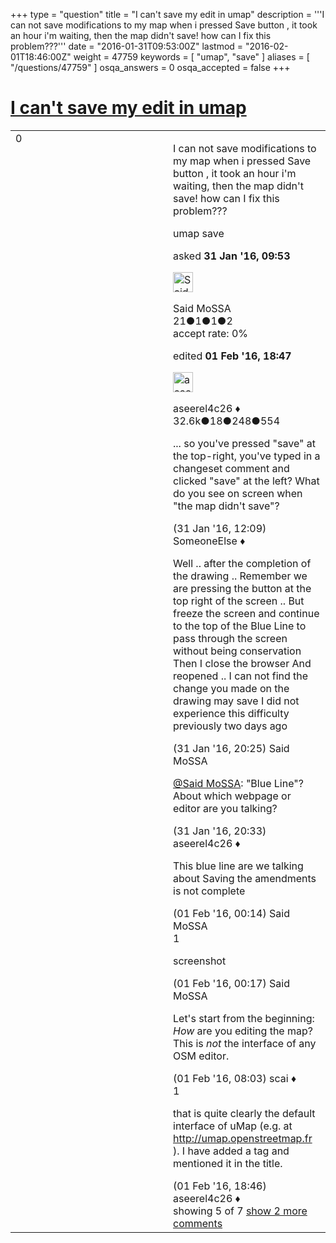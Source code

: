 +++
type = "question"
title = "I can&#x27;t save my edit in umap"
description = '''I can not save modifications to my map when i pressed Save button , it took an hour i&#x27;m waiting, then the map didn&#x27;t save! how can I fix this problem???'''
date = "2016-01-31T09:53:00Z"
lastmod = "2016-02-01T18:46:00Z"
weight = 47759
keywords = [ "umap", "save" ]
aliases = [ "/questions/47759" ]
osqa_answers = 0
osqa_accepted = false
+++

<div class="headNormal">

# [I can't save my edit in umap](/questions/47759/i-cant-save-my-edit-in-umap)

</div>

<div id="main-body">

<div id="askform">

<table id="question-table" style="width:100%;">
<colgroup>
<col style="width: 50%" />
<col style="width: 50%" />
</colgroup>
<tbody>
<tr>
<td style="width: 30px; vertical-align: top"><div class="vote-buttons">
<span id="post-47759-upvote" class="ajax-command post-vote up" rel="nofollow" title="I like this post (click again to cancel)"> </span>
<div id="post-47759-score" class="post-score" title="current number of votes">
0
</div>
<span id="post-47759-downvote" class="ajax-command post-vote down" rel="nofollow" title="I dont like this post (click again to cancel)"> </span> <span id="favorite-mark" class="ajax-command favorite-mark" rel="nofollow" title="mark/unmark this question as favorite (click again to cancel)"> </span>
<div id="favorite-count" class="favorite-count">
&#10;</div>
</div></td>
<td><div id="item-right">
<div class="question-body">
<p>I can not save modifications to my map when i pressed Save button , it took an hour i'm waiting, then the map didn't save! how can I fix this problem???</p>
</div>
<div id="question-tags" class="tags-container tags">
<span class="post-tag tag-link-umap" rel="tag" title="see questions tagged &#39;umap&#39;">umap</span> <span class="post-tag tag-link-save" rel="tag" title="see questions tagged &#39;save&#39;">save</span>
</div>
<div id="question-controls" class="post-controls">
&#10;</div>
<div class="post-update-info-container">
<div class="post-update-info post-update-info-user">
<p>asked <strong>31 Jan '16, 09:53</strong></p>
<img src="https://secure.gravatar.com/avatar/1df6bdd4958806e16783c1c8ec1d4ead?s=32&amp;d=identicon&amp;r=g" class="gravatar" width="32" height="32" alt="Said%20MoSSA&#39;s gravatar image" />
<p><span>Said MoSSA</span><br />
<span class="score" title="21 reputation points">21</span><span title="1 badges"><span class="badge1">●</span><span class="badgecount">1</span></span><span title="1 badges"><span class="silver">●</span><span class="badgecount">1</span></span><span title="2 badges"><span class="bronze">●</span><span class="badgecount">2</span></span><br />
<span class="accept_rate" title="Rate of the user&#39;s accepted answers">accept rate:</span> <span title="Said MoSSA has no accepted answers">0%</span></p>
</div>
<div class="post-update-info post-update-info-edited">
<p><span> edited <strong>01 Feb '16, 18:47</strong> </span></p>
<img src="https://secure.gravatar.com/avatar/66f0dc05b44574e3894be07b0b37cf37?s=32&amp;d=identicon&amp;r=g" class="gravatar" width="32" height="32" alt="aseerel4c26&#39;s gravatar image" />
<p><span>aseerel4c26 ♦</span><br />
<span class="score" title="32615 reputation points"><span>32.6k</span></span><span title="18 badges"><span class="badge1">●</span><span class="badgecount">18</span></span><span title="248 badges"><span class="silver">●</span><span class="badgecount">248</span></span><span title="554 badges"><span class="bronze">●</span><span class="badgecount">554</span></span></p>
</div>
</div>
<div id="comments-container-47759" class="comments-container">
<span id="47761"></span>
<div id="comment-47761" class="comment">
<div id="post-47761-score" class="comment-score">
&#10;</div>
<div class="comment-text">
<p>... so you've pressed "save" at the top-right, you've typed in a changeset comment and clicked "save" at the left? What do you see on screen when "the map didn't save"?</p>
</div>
<div id="comment-47761-info" class="comment-info">
<span class="comment-age">(31 Jan '16, 12:09)</span> <span class="comment-user userinfo">SomeoneElse ♦</span>
</div>
</div>
<span id="47766"></span>
<div id="comment-47766" class="comment">
<div id="post-47766-score" class="comment-score">
&#10;</div>
<div class="comment-text">
<p>Well .. after the completion of the drawing .. Remember we are pressing the button at the top right of the screen .. But freeze the screen and continue to the top of the Blue Line to pass through the screen without being conservation Then I close the browser And reopened .. I can not find the change you made on the drawing may save I did not experience this difficulty previously two days ago</p>
</div>
<div id="comment-47766-info" class="comment-info">
<span class="comment-age">(31 Jan '16, 20:25)</span> <span class="comment-user userinfo">Said MoSSA</span>
</div>
</div>
<span id="47767"></span>
<div id="comment-47767" class="comment">
<div id="post-47767-score" class="comment-score">
&#10;</div>
<div class="comment-text">
<p><a href="http://help.openstreetmap.org/users/11928/said-mossa">@Said MoSSA</a>: "Blue Line"? About which webpage or editor are you talking?</p>
</div>
<div id="comment-47767-info" class="comment-info">
<span class="comment-age">(31 Jan '16, 20:33)</span> <span class="comment-user userinfo">aseerel4c26 ♦</span>
</div>
</div>
<span id="47770"></span>
<div id="comment-47770" class="comment not_top_scorer">
<div id="post-47770-score" class="comment-score">
&#10;</div>
<div class="comment-text">
<p>This blue line are we talking about Saving the amendments is not complete</p>
</div>
<div id="comment-47770-info" class="comment-info">
<span class="comment-age">(01 Feb '16, 00:14)</span> <span class="comment-user userinfo">Said MoSSA</span>
</div>
</div>
<span id="47772"></span>
<div id="comment-47772" class="comment">
<div id="post-47772-score" class="comment-score">
1
</div>
<div class="comment-text">
<p><span>screenshot</span></p>
</div>
<div id="comment-47772-info" class="comment-info">
<span class="comment-age">(01 Feb '16, 00:17)</span> <span class="comment-user userinfo">Said MoSSA</span>
</div>
</div>
<span id="47779"></span>
<div id="comment-47779" class="comment not_top_scorer">
<div id="post-47779-score" class="comment-score">
&#10;</div>
<div class="comment-text">
<p>Let's start from the beginning: <em>How</em> are you editing the map? This is <em>not</em> the interface of any OSM editor.</p>
</div>
<div id="comment-47779-info" class="comment-info">
<span class="comment-age">(01 Feb '16, 08:03)</span> <span class="comment-user userinfo">scai ♦</span>
</div>
</div>
<span id="47802"></span>
<div id="comment-47802" class="comment">
<div id="post-47802-score" class="comment-score">
1
</div>
<div class="comment-text">
<p>that is quite clearly the default interface of <span>uMap</span> (e.g. at <a href="http://umap.openstreetmap.fr">http://umap.openstreetmap.fr</a> ). I have added a tag and mentioned it in the title.</p>
</div>
<div id="comment-47802-info" class="comment-info">
<span class="comment-age">(01 Feb '16, 18:46)</span> <span class="comment-user userinfo">aseerel4c26 ♦</span>
</div>
</div>
</div>
<div id="comment-tools-47759" class="comment-tools">
<span class="comments-showing"> showing 5 of 7 </span> <a href="#" class="show-all-comments-link">show 2 more comments</a>
</div>
<div class="clear">
&#10;</div>
<div id="comment-47759-form-container" class="comment-form-container">
&#10;</div>
<div class="clear">
&#10;</div>
</div></td>
</tr>
</tbody>
</table>

</div>

</div>

